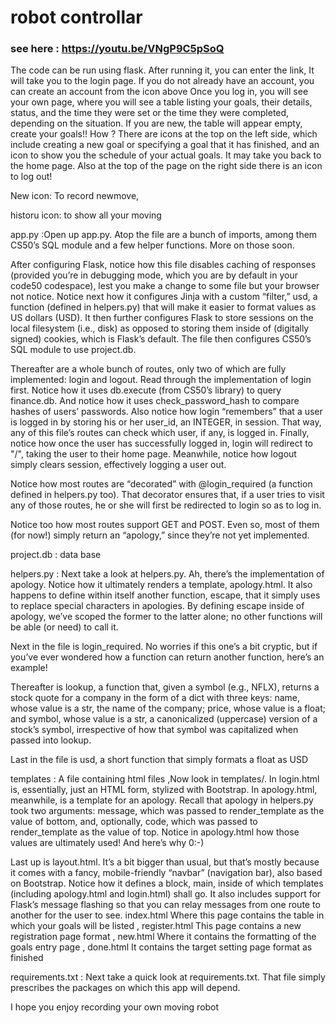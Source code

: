 # robot controllar #
### see here : https://youtu.be/VNgP9C5pSoQ ###

The code can be run using flask. After running it, you can enter the link, It will take you to the login page. If you do not
already have an account, you can create an account from the icon above Once you log in, you will see your own page, where you
will see a table listing your goals, their details, status, and the time they were set or the time they were completed,
depending on the situation. If you are new, the table will appear empty, create your goals!! How ? There are icons at the top
on the left side, which include creating a new goal or specifying a goal that it has finished, and an icon to show you the
schedule of your actual goals. It may take you back to the home page. Also at the top of the page on the right side there is an icon to log out!

New icon: To record newmove,


historu icon: to show all your moving

app.py :Open up app.py. Atop the file are a bunch of imports, among them CS50’s SQL module and a few helper functions. More on those soon.

After configuring Flask, notice how this file disables caching of responses (provided you’re in debugging mode, which you are by default in your code50 codespace), lest you make a change to some file but your browser not notice. Notice next how it configures Jinja with a custom “filter,” usd, a function (defined in helpers.py) that will make it easier to format values as US dollars (USD). It then further configures Flask to store sessions on the local filesystem (i.e., disk) as opposed to storing them inside of (digitally signed) cookies, which is Flask’s default. The file then configures CS50’s SQL module to use project.db.

Thereafter are a whole bunch of routes, only two of which are fully implemented: login and logout. Read through the implementation of login first. Notice how it uses db.execute (from CS50’s library) to query finance.db. And notice how it uses check_password_hash to compare hashes of users’ passwords. Also notice how login “remembers” that a user is logged in by storing his or her user_id, an INTEGER, in session. That way, any of this file’s routes can check which user, if any, is logged in. Finally, notice how once the user has successfully logged in, login will redirect to "/", taking the user to their home page. Meanwhile, notice how logout simply clears session, effectively logging a user out.

Notice how most routes are “decorated” with @login_required (a function defined in helpers.py too). That decorator ensures that, if a user tries to visit any of those routes, he or she will first be redirected to login so as to log in.

Notice too how most routes support GET and POST. Even so, most of them (for now!) simply return an “apology,” since they’re not yet implemented.

project.db : data base

helpers.py : Next take a look at helpers.py. Ah, there’s the implementation of apology. Notice how it ultimately renders a template, apology.html. It also happens to define within itself another function, escape, that it simply uses to replace special characters in apologies. By defining escape inside of apology, we’ve scoped the former to the latter alone; no other functions will be able (or need) to call it.

Next in the file is login_required. No worries if this one’s a bit cryptic, but if you’ve ever wondered how a function can return another function, here’s an example!

Thereafter is lookup, a function that, given a symbol (e.g., NFLX), returns a stock quote for a company in the form of a dict with three keys: name, whose value is a str, the name of the company; price, whose value is a float; and symbol, whose value is a str, a canonicalized (uppercase) version of a stock’s symbol, irrespective of how that symbol was capitalized when passed into lookup.

Last in the file is usd, a short function that simply formats a float as USD

templates : A file containing html files ,Now look in templates/. In login.html is, essentially, just an HTML form, stylized with Bootstrap. In apology.html, meanwhile, is a template for an apology. Recall that apology in helpers.py took two arguments: message, which was passed to render_template as the value of bottom, and, optionally, code, which was passed to render_template as the value of top. Notice in apology.html how those values are ultimately used! And here’s why 0:-)

Last up is layout.html. It’s a bit bigger than usual, but that’s mostly because it comes with a fancy, mobile-friendly “navbar” (navigation bar), also based on Bootstrap. Notice how it defines a block, main, inside of which templates (including apology.html and login.html) shall go. It also includes support for Flask’s message flashing so that you can relay messages from one route to another for the user to see.
index.html Where this page contains the table in which your goals will be listed , register.html This page contains a new registration page format , new.html Where it contains the formatting of the goals entry page , done.html It contains the target setting page format as finished

requirements.txt : Next take a quick look at requirements.txt. That file simply prescribes the packages on which this app will depend.


I hope you enjoy recording your own moving robot
